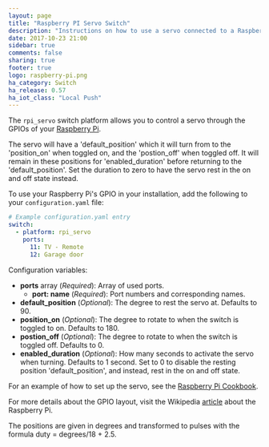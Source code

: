 ```yaml
---
layout: page
title: "Raspberry PI Servo Switch"
description: "Instructions on how to use a servo connected to a Raspberry PI into Home Assistant as a switch."
date: 2017-10-23 21:00
sidebar: true
comments: false
sharing: true
footer: true
logo: raspberry-pi.png
ha_category: Switch
ha_release: 0.57
ha_iot_class: "Local Push"
---
```



The `rpi_servo` switch platform allows you to control a servo through the GPIOs of your [Raspberry Pi](https://www.raspberrypi.org/).

The servo will have a 'default_position' which it will turn from to the 'position_on' when toggled on, and the 'postion_off' when toggled off. It will remain in these positions for 'enabled_duration' before returning to the 'default_position'. Set the duration to zero to have the servo rest in the on and off state instead.

To use your Raspberry Pi's GPIO in your installation, add the following to your `configuration.yaml` file:

```yaml
# Example configuration.yaml entry
switch:
  - platform: rpi_servo
    ports:
      11: TV - Remote
      12: Garage door
```

Configuration variables:

- **ports** array (*Required*): Array of used ports.
  - **port: name** (*Required*): Port numbers and corresponding names.
- **default_position** (*Optional*): The degree to rest the servo at. Defaults to 90.
- **position_on** (*Optional*): The degree to rotate to when the switch is toggled to on. Defaults to 180.
- **postion_off** (*Optional*): The degree to rotate to when the switch is toggled off. Defaults to 0.
- **enabled_duration** (*Optional*): How many seconds to activate the servo when turning. Defaults to 1 second. Set to 0 to disable the resting position 'default_position', and instead, rest in the on and off state.

For an example of how to set up the servo, see the [Raspberry Pi Cookbook](http://razzpisampler.oreilly.com/ch05.html).

For more details about the GPIO layout, visit the Wikipedia [article](https://en.wikipedia.org/wiki/Raspberry_Pi#GPIO_connector) about the Raspberry Pi.

The positions are given in degrees and transformed to pulses with the formula duty = degrees/18 + 2.5.
